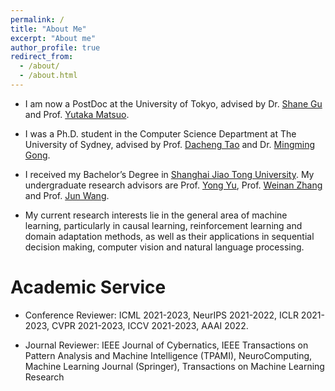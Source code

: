 ```yaml
---
permalink: /
title: "About Me"
excerpt: "About me"
author_profile: true
redirect_from:
  - /about/
  - /about.html
---
```


- I am now a PostDoc at the University of Tokyo, advised by Dr. [Shane Gu](https://sites.google.com/view/gugurus) and Prof. [Yutaka Matsuo](http://ymatsuo.com/index.html).

- I was a Ph.D. student in the Computer Science Department at The University of Sydney, advised by Prof. [Dacheng Tao](https://www.sydney.edu.au/engineering/about/our-people/academic-staff/dacheng-tao.html) and Dr. [Mingming Gong](https://mingming-gong.github.io/).

- I received my Bachelor’s Degree in [Shanghai Jiao Tong University](https://en.sjtu.edu.cn/). My undergraduate research advisors are Prof. [Yong Yu](http://apex.sjtu.edu.cn/members/yyu), Prof. [Weinan Zhang](http://wnzhang.net/) and Prof. [Jun Wang](http://www0.cs.ucl.ac.uk/staff/jun.wang/).

- My current research interests lie in the general area of machine learning, particularly in causal learning, reinforcement learning and domain adaptation methods, as well as their applications in sequential decision making, computer vision and natural language processing.


Academic Service
======
- Conference Reviewer: ICML 2021-2023, NeurIPS 2021-2022, ICLR 2021-2023, CVPR 2021-2023, ICCV 2021-2023, AAAI 2022.

- Journal Reviewer: IEEE Journal of Cybernatics, IEEE Transactions on Pattern Analysis and Machine Intelligence (TPAMI), NeuroComputing, Machine Learning Journal (Springer), Transactions on Machine Learning Research 
